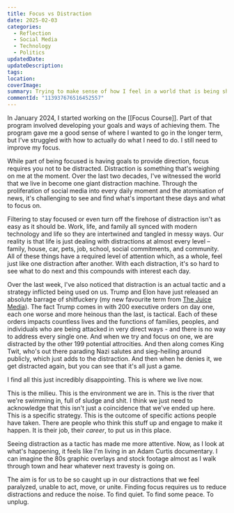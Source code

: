 ```yaml
---
title: Focus vs Distraction
date: 2025-02-03
categories:
  - Reflection
  - Social Media
  - Technology
  - Politics
updatedDate: 
updateDescription: 
tags: 
location: 
coverImage: 
summary: Trying to make sense of how I feel in a world that is being shaped by a strategy of distraction.
commentId: "113937676516452557"
---
```

In January 2024, I started working on the [[Focus Course]]. Part of that program involved developing your goals and ways of achieving them. The program gave me a good sense of where I wanted to go in the longer term, but I've struggled with how to actually do what I need to do. I still need to improve my focus.

While part of being focused is having goals to provide direction, focus requires you not to be distracted. Distraction is something that's weighing on me at the moment. Over the last two decades, I've witnessed the world that we live in become one giant distraction machine. Through the proliferation of social media into every daily moment and the atomisation of news, it's challenging to see and find what's important these days and what to focus on. 

Filtering to stay focused or even turn off the firehose of distraction isn't as easy as it should be. Work, life, and family all synced with modern technology and life so they are intertwined and tangled in messy ways. Our reality is that life is just dealing with distractions at almost every level – family, house, car, pets, job, school,  social commitments, and community. All of these things have a required level of attention which, as a whole, feel just like one distraction after another. With each distraction, it's so hard to see what to do next and this compounds with interest each day. 

Over the last week, I've also noticed that distraction is an actual tactic and a strategy inflicted being used on us. Trump and Elon have just released an absolute barrage of shitfuckery (my new favourite term from [The Juice Media](https://www.thejuicemedia.com/)). The fact Trump comes in with 200 executive orders on day one, each one worse and more heinous than the last, is tactical. Each of these orders impacts countless lives and the functions of families, peoples, and individuals who are being attacked in very direct ways - and there is no way to address every single one. And when we try and focus on one, we are distracted by the other 199 potential attrocities. And then along comes King Twit, who's out there parading Nazi salutes and sieg-heiling around publicly, which just adds to the distraction. And then when he denies it, we get distracted again, but you can see that it's all just a game.

I find all this just incredibly disappointing. This is where we live now.

This is the milieu. This is the environment we are in. This is the river that we're swimming in, full of sludge and shit. I think we just need to acknowledge that this isn't just a coincidence that we've ended up here. This is a specific strategy. This is the outcome of specific actions people have taken. There are people who think this stuff up and engage to make it happen. It is their job, their *career*, to put us in this place.

Seeing distraction as a tactic has made me more attentive. Now, as I look at what's happening, it feels like I'm living in an Adam Curtis documentary. I can imagine the 80s graphic overlays and stock footage almost as I walk through town and hear whatever next travesty is going on.

The aim is for us to be so caught up in our distractions that we feel paralyzed, unable to act, move, or unite. Finding focus requires us to reduce distractions and reduce the noise. To find quiet. To find some peace. To unplug. 